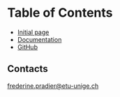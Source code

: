 # Table of Contents 

* [Initial page](README.md)
* [Documentation](Documentation.md)
* [GitHub](https://github.com/PictoCatalogs)


## Contacts

frederine.pradier@etu-unige.ch
